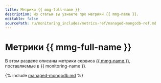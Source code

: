 ```yaml
---
title: Метрики {{ mmg-full-name }}
description: Из статьи вы узнаете про метрики {{ mmg-name }}.
editable: false
sourcePath: ru/monitoring_includes/metrics-ref/managed-mongodb-ref.md
---
```


# Метрики {{ mmg-full-name }}


В этом разделе описаны метрики сервиса [{{ mmg-name }}](../../storedoc/), поставляемые в {{ monitoring-name }}.

{% include [managed-mongodb.md](../../_includes/monitoring/metrics-ref/managed-mongodb.md) %}